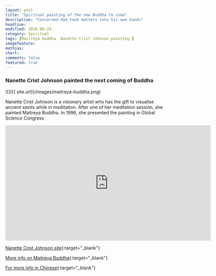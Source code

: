 ```yaml
---
layout: post
title: "Spiritual painting of the new Buddha to come"
description: "Concerned dad took matters into his own hands"
headline: 
modified: 2016-09-24
category: Spiritual
tags: [Maitreya buddha  Nanette Crist Johnson painting ]
imagefeature: 
mathjax: 
chart: 
comments: false
featured: true
---
```

### Nanette Crist Johnson painted the next coming of Buddha
  
![]({{ site.url}}/images/maitreya-buddha.png)


Nanette Crist Johnson is a visionary artist who has the gift to visualise ancient saints while in meditation. After one of her meditation session, she painted Maitreya Buddha.
In 1996, she presented the painting in Global Science Congress

<iframe width="640" height="360" src="https://www.youtube.com/embed/MXks_RJZ4jA" frameborder="0" allowfullscreen></iframe>


[Nanette Crist Johnson site](http://www.theexpandedheart.com/NCJ2.html){:target="_blank"}

[More info on Maitreya Buddha](http://www.euro-tongil.org/swedish/english/newbuddha.htm){:target="_blank"}

[For more info in Chinese](http://mypaper.pchome.com.tw/pioneer_thchen/post/1320977874){:target="_blank"}

